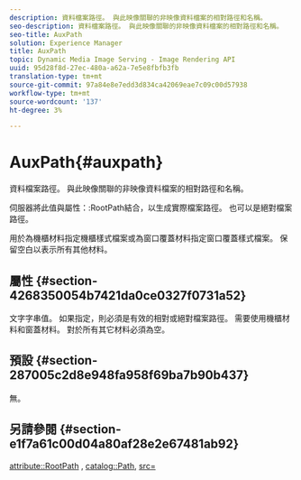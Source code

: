 ```yaml
---
description: 資料檔案路徑。 與此映像關聯的非映像資料檔案的相對路徑和名稱。
seo-description: 資料檔案路徑。 與此映像關聯的非映像資料檔案的相對路徑和名稱。
seo-title: AuxPath
solution: Experience Manager
title: AuxPath
topic: Dynamic Media Image Serving - Image Rendering API
uuid: 95d28f8d-27ec-480a-a62a-7e5e8fbfb3fb
translation-type: tm+mt
source-git-commit: 97a84e8e7edd3d834ca42069eae7c09c00d57938
workflow-type: tm+mt
source-wordcount: '137'
ht-degree: 3%

---
```



# AuxPath{#auxpath}

資料檔案路徑。 與此映像關聯的非映像資料檔案的相對路徑和名稱。

伺服器將此值與屬性：:RootPath結合，以生成實際檔案路徑。 也可以是絕對檔案路徑。

用於為機櫃材料指定機櫃樣式檔案或為窗口覆蓋材料指定窗口覆蓋樣式檔案。 保留空白以表示所有其他材料。

## 屬性 {#section-4268350054b7421da0ce0327f0731a52}

文字字串值。 如果指定，則必須是有效的相對或絕對檔案路徑。 需要使用機櫃材料和窗蓋材料。 對於所有其它材料必須為空。

## 預設 {#section-287005c2d8e948fa958f69ba7b90b437}

無。

## 另請參閱 {#section-e1f7a61c00d04a80af28e2e67481ab92}

[attribute::RootPath](../../../../../ir-api/material-cat/image-rendering-api-ref/c-ir-material-catalog/c-ir-attributes-reference/r-ir-rootpath.md#reference-a4d7c96b62e14fcbad1740c702f160f3) ,  [catalog::Path](../../../../../ir-api/material-cat/image-rendering-api-ref/c-ir-material-catalog/c-ir-material-data-reference/r-ir-path.md#reference-59ebb624250a4965ad1737578a2ab590), [src=](../../../../../ir-api/http-protocol/image-rendering-api-ref/c-ir-http-protocol-ref/c-ir-http-protocol-command-reference/r-ir-src.md#reference-62c98abad22149d68d405ed6aaff8272)
